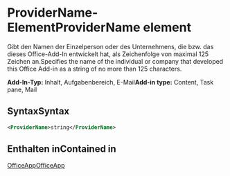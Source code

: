 # <a name="providername-element"></a><span data-ttu-id="5f641-101">ProviderName-Element</span><span class="sxs-lookup"><span data-stu-id="5f641-101">ProviderName element</span></span>

<span data-ttu-id="5f641-102">Gibt den Namen der Einzelperson oder des Unternehmens, die bzw. das dieses Office-Add-In entwickelt hat, als Zeichenfolge von maximal 125 Zeichen an.</span><span class="sxs-lookup"><span data-stu-id="5f641-102">Specifies the name of the individual or company that developed this Office Add-in as a string of no more than 125 characters.</span></span>

<span data-ttu-id="5f641-103">**Add-In-Typ:** Inhalt, Aufgabenbereich, E-Mail</span><span class="sxs-lookup"><span data-stu-id="5f641-103">**Add-in type:** Content, Task pane, Mail</span></span>

## <a name="syntax"></a><span data-ttu-id="5f641-104">Syntax</span><span class="sxs-lookup"><span data-stu-id="5f641-104">Syntax</span></span>

```XML
<ProviderName>string</ProviderName>
```

## <a name="contained-in"></a><span data-ttu-id="5f641-105">Enthalten in</span><span class="sxs-lookup"><span data-stu-id="5f641-105">Contained in</span></span>

[<span data-ttu-id="5f641-106">OfficeApp</span><span class="sxs-lookup"><span data-stu-id="5f641-106">OfficeApp</span></span>](officeapp.md)

